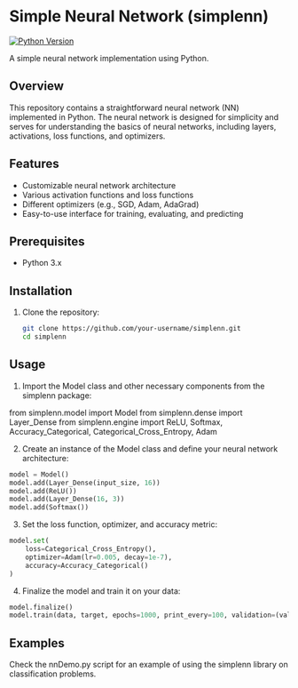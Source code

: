 # Simple Neural Network (simplenn)

[![Python Version](https://img.shields.io/badge/Python-3.x-blue.svg)](https://www.python.org/)

A simple neural network implementation using Python.

## Overview

This repository contains a straightforward neural network (NN) implemented in Python. The neural network is designed for simplicity and serves for understanding the basics of neural networks, including layers, activations, loss functions, and optimizers.

## Features

- Customizable neural network architecture
- Various activation functions and loss functions
- Different optimizers (e.g., SGD, Adam, AdaGrad)
- Easy-to-use interface for training, evaluating, and predicting

## Prerequisites

- Python 3.x

## Installation

1. Clone the repository:

   ```bash
   git clone https://github.com/your-username/simplenn.git
   cd simplenn

## Usage
1. Import the Model class and other necessary components from the simplenn package:
   
from simplenn.model import Model
from simplenn.dense import Layer_Dense
from simplenn.engine import ReLU, Softmax, Accuracy_Categorical, Categorical_Cross_Entropy, Adam

2. Create an instance of the Model class and define your neural network architecture:

  ```python
  model = Model()
  model.add(Layer_Dense(input_size, 16))
  model.add(ReLU())
  model.add(Layer_Dense(16, 3))
  model.add(Softmax())
  ```

3. Set the loss function, optimizer, and accuracy metric:
```python
model.set(
    loss=Categorical_Cross_Entropy(),
    optimizer=Adam(lr=0.005, decay=1e-7),
    accuracy=Accuracy_Categorical()
)
```
4. Finalize the model and train it on your data:
```python
model.finalize()
model.train(data, target, epochs=1000, print_every=100, validation=(validation_data, validation_target))
```
## Examples
Check the nnDemo.py script for an example of using the simplenn library on classification problems.
